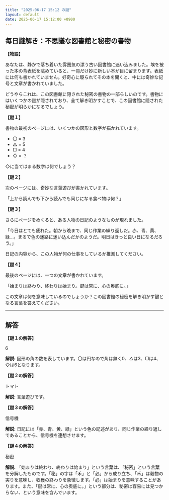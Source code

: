 ```yaml
---
title: "2025-06-17 15:12 の謎"
layout: default
date: 2025-06-17 15:12:00 +0900
---
```

## 毎日謎解き：不思議な図書館と秘密の書物

**【物語】**

あなたは、静かで落ち着いた雰囲気の漂う古い図書館に迷い込みました。埃を被った本の背表紙を眺めていると、一冊だけ妙に新しい本が目に留まります。表紙には何も書かれていません。好奇心に駆られてその本を開くと、中には奇妙な記号と文章が書かれていました。

どうやらこれは、この図書館に隠された秘密の書物の一部らしいのです。書物にはいくつかの謎が隠されており、全て解き明かすことで、この図書館に隠された秘密が明らかになるでしょう。

**【謎１】**

書物の最初のページには、いくつかの図形と数字が描かれています。

*   〇 = 3
*   △ = 5
*   □ = 4
*   ◇ = ？

◇に当てはまる数字は何でしょう？

**【謎２】**

次のページには、奇妙な言葉遊びが書かれています。

「上から読んでも下から読んでも同じになる食べ物は何？」

**【謎３】**

さらにページをめくると、ある人物の日記のようなものが現れました。

「今日はとても疲れた。朝から晩まで、同じ作業の繰り返しだ。赤、青、黄、緑...。まるで色の迷路に迷い込んだかのようだ。明日はきっと良い日になるだろう。」

日記の内容から、この人物が何の仕事をしているか推測してください。

**【謎４】**

最後のページには、一つの文章が書かれています。

「始まりは終わり、終わりは始まり。鍵は常に、心の奥底に。」

この文章は何を意味しているのでしょうか？この図書館の秘密を解き明かす鍵となる言葉を答えてください。

---

## 解答

**【謎１の解答】**

6

**解説:** 図形の角の数を表しています。〇は円なので角は無く0、△は3、□は4、◇は6となります。

**【謎２の解答】**

トマト

**解説:** 言葉遊びです。

**【謎３の解答】**

信号機

**解説:** 日記には「赤、青、黄、緑」という色の記述があり、同じ作業の繰り返しであることから、信号機を連想させます。

**【謎４の解答】**

秘密

**解説:** 「始まりは終わり、終わりは始まり」という言葉は、「秘密」という言葉を分解したものです。「秘」の字は「禾」と「必」から成り立ち、「禾」は穀物の実りを意味し、収穫の終わりを象徴します。「必」は始まりを意味することがあります。また、「鍵は常に、心の奥底に。」という部分は、秘密は容易には見つからない、という意味を含んでいます。
